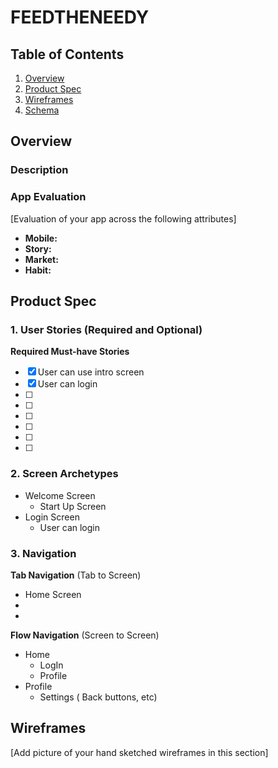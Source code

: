 # FEEDTHENEEDY

## Table of Contents
1. [Overview](#Overview)
1. [Product Spec](#Product-Spec)
1. [Wireframes](#Wireframes)
2. [Schema](#Schema)

## Overview
### Description


### App Evaluation
[Evaluation of your app across the following attributes]
- **Mobile:** 
- **Story:** 
- **Market:** 
- **Habit:** 


## Product Spec

### 1. User Stories (Required and Optional)

**Required Must-have Stories**

- [x] User can use intro screen
- [x] User can login
- [ ] 
- [ ] 
- [ ] 
- [ ] 
- [ ] 
- [ ] 



### 2. Screen Archetypes
[](https://)[](https://)[](https://)[](https://)
* Welcome Screen
   * Start Up Screen
* Login Screen
   * User can login

### 3. Navigation

**Tab Navigation** (Tab to Screen)

* Home Screen
* 
*

**Flow Navigation** (Screen to Screen)

* Home
   * LogIn
   * Profile
* Profile
   * Settings ( Back buttons, etc)

## Wireframes
[Add picture of your hand sketched wireframes in this section]
